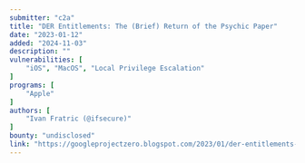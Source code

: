 ```yaml
---
submitter: "c2a"
title: "DER Entitlements: The (Brief) Return of the Psychic Paper"
date: "2023-01-12"
added: "2024-11-03"
description: ""
vulnerabilities: [
    "iOS", "MacOS", "Local Privilege Escalation"
]
programs: [
    "Apple"
]
authors: [
    "Ivan Fratric (@ifsecure)"
]
bounty: "undisclosed"
link: "https://googleprojectzero.blogspot.com/2023/01/der-entitlements-brief-return-of.html"
---
```




